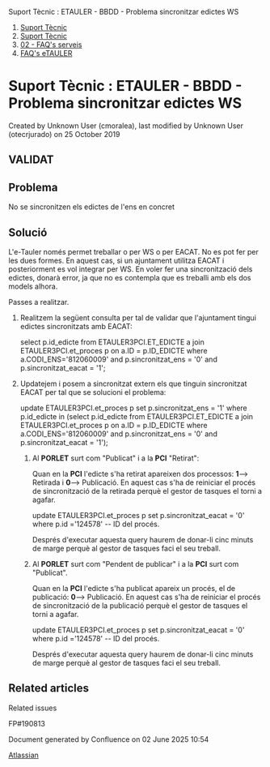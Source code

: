 Suport Tècnic : ETAULER - BBDD - Problema sincronitzar edictes WS  

1.  [Suport Tècnic](index.md)
2.  [Suport Tècnic](13893782.md)
3.  [02 - FAQ's serveis](26313393.md)
4.  [FAQ's eTAULER](28705565.md)

Suport Tècnic : ETAULER - BBDD - Problema sincronitzar edictes WS
=================================================================

Created by Unknown User (cmoralea), last modified by Unknown User (otecrjurado) on 25 October 2019

VALIDAT
-------

Problema
--------

No se sincronitzen els edictes de l'ens en concret

Solució
-------

L'e-Tauler només permet treballar o per WS o per EACAT. No es pot fer per les dues formes. En aquest cas, si un ajuntament utilitza EACAT i posteriorment es vol integrar per WS. En voler fer una sincronització dels edictes, donarà error, ja que no es contempla que es treballi amb els dos models alhora.

Passes a realitzar.  
  

1.  Realitzem la següent consulta per tal de validar que l'ajuntament tingui edictes sincronitzats amb EACAT:
    
    select p.id\_edicte from ETAULER3PCI.ET\_EDICTE a
    join ETAULER3PCI.et\_proces p
    on a.ID = p.ID\_EDICTE
    where a.CODI\_ENS='812060009'
    and p.sincronitzat\_ens = '0'
    and p.sincronitzat\_eacat = '1';
    
2.  Updatejem i posem a sincronitzat extern els que tinguin sincronitzat EACAT per tal que se solucioni el problema:
    
    update ETAULER3PCI.et\_proces p
    set p.sincronitzat\_ens = '1'
    where p.id\_edicte in (select p.id\_edicte from ETAULER3PCI.ET\_EDICTE a
    join ETAULER3PCI.et\_proces p
    on a.ID = p.ID\_EDICTE
    where a.CODI\_ENS='812060009'
    and p.sincronitzat\_ens = '0'
    and p.sincronitzat\_eacat = '1');
    
      
    
    1.  Al **PORLET** surt com "Publicat" i a la **PCI** "Retirat":
        
        Quan en la **PCI** l'edicte s'ha retirat apareixen dos processos: **1**\--> Retirada i **0**\--> Publicació. En aquest cas s'ha de reiniciar el procés de sincronització de la retirada perquè el gestor de tasques el torni a agafar.
        
        update ETAULER3PCI.et\_proces p
        set p.sincronitzat\_eacat = '0'
        where p.id ='124578' -- ID del procés.
        
        Després d'executar aquesta query haurem de donar-li cinc minuts de marge perquè al gestor de tasques faci el seu treball.
        
          
        
    2.  Al **PORLET** surt com "Pendent de publicar" i a la **PCI** surt com "Publicat".
        
        Quan en la **PCI** l'edicte s'ha publicat apareix un procés, el de publicació: **0**\--> Publicació. En aquest cas s'ha de reiniciar el procés de sincronització de la publicació perquè el gestor de tasques el torni a agafar.
        
        update ETAULER3PCI.et\_proces p
        set p.sincronitzat\_eacat = '0'
        where p.id ='124578' -- ID del procés.
        
        Després d'executar aquesta query haurem de donar-li cinc minuts de marge perquè al gestor de tasques faci el seu treball.
        

Related articles
----------------

  

Related issues

FP#190813

Document generated by Confluence on 02 June 2025 10:54

[Atlassian](http://www.atlassian.com/)